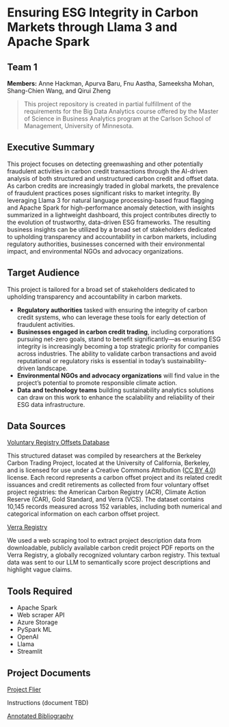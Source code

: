 # Ensuring ESG Integrity in Carbon Markets through Llama 3 and Apache Spark

## Team 1

**Members:** Anne Hackman, Apurva Baru, Fnu Aastha, Sameeksha Mohan, Shang-Chien Wang, and Qirui Zheng

> This project repository is created in partial fulfillment of the requirements for the Big Data Analytics course offered by the Master of Science in Business Analytics program at the Carlson School of Management, University of Minnesota.

## Executive Summary

This project focuses on detecting greenwashing and other potentially fraudulent activities in carbon credit transactions through the AI-driven analysis of both structured and unstructured carbon credit and offset data. As carbon credits are increasingly traded in global markets, the prevalence of fraudulent practices poses significant risks to market integrity. By leveraging Llama 3 for natural language processing-based fraud flagging and Apache Spark for high-performance anomaly detection, with insights summarized in a lightweight dashboard, this project contributes directly to the evolution of trustworthy, data-driven ESG frameworks. The resulting business insights can be utilized by a broad set of stakeholders dedicated to upholding transparency and accountability in carbon markets, including regulatory authorities, businesses concerned with their environmental impact, and environmental NGOs and advocacy organizations.

## Target Audience

This project is tailored for a broad set of stakeholders dedicated to upholding transparency and accountability in carbon markets.
* **Regulatory authorities** tasked with ensuring the integrity of carbon credit systems, who can leverage these tools for early detection of fraudulent activities.
* **Businesses engaged in carbon credit trading**, including corporations pursuing net-zero goals, stand to benefit significantly—as ensuring ESG integrity is increasingly becoming a top strategic priority for companies across industries. The ability to validate carbon transactions and avoid reputational or regulatory risks is essential in today’s sustainability-driven landscape.
* **Environmental NGOs and advocacy organizations** will find value in the project’s potential to promote responsible climate action.
* **Data and technology teams** building sustainability analytics solutions can draw on this work to enhance the scalability and reliability of their ESG data infrastructure.

## Data Sources

[Voluntary Registry Offsets Database](https://gspp.berkeley.edu/research-and-impact/centers/cepp/projects/berkeley-carbon-trading-project/offsets-database)

This structured dataset was compiled by researchers at the Berkeley Carbon Trading Project, located at the University of California,   Berkeley, and is licensed for use under a Creative Commons Attribution ([CC BY 4.0](https://creativecommons.org/licenses/by/4.0/)) license. Each record represents a carbon offset project and its related credit issuances and credit retirements as collected from four voluntary offset project registries: the American Carbon Registry (ACR), Climate Action Reserve (CAR), Gold Standard, and Verra (VCS). The dataset contains 10,145 records measured across 152 variables, including both numerical and categorical information on each carbon offset project.

[Verra Registry](https://registry.verra.org/)

We used a web scraping tool to extract project description data from downloadable, publicly available carbon credit project PDF reports on the Verra Registry, a globally recognized voluntary carbon registry. This textual data was sent to our LLM to semantically score project descriptions and highlight vague claims.

## Tools Required

* Apache Spark
*  Web scraper API
*  Azure Storage
*  PySpark ML
*  OpenAI
*  Llama
*  Streamlit

## Project Documents

[Project Flier](https://www.canva.com/design/DAGlgt5IFps/XJnwYmskxM8jsDW_ghUNLg/edit)

Instructions (document TBD)

[Annotated Bibliography](https://docs.google.com/document/d/1REVrUjHongVOkwz-I0pRcb2i8T3ePSUY-lCRz3s1-EU/edit?usp=sharing)
